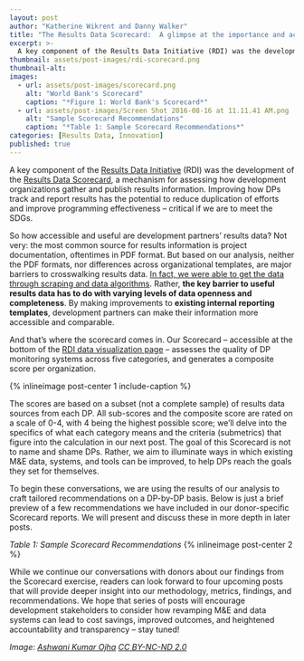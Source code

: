 ```yaml
---
layout: post
author: "Katherine Wikrent and Danny Walker"
title: "The Results Data Scorecard:  A glimpse at the importance and accessibility of results data"
excerpt: >-
  A key component of the Results Data Initiative (RDI) was the development of the Results Data Scorecard...
thumbnail: assets/post-images/rdi-scorecard.png
thumbnail-alt:
images:
  - url: assets/post-images/scorecard.png
    alt: "World Bank's Scorecard"
    caption: "*Figure 1: World Bank's Scorecard*"
  - url: assets/post-images/Screen Shot 2016-08-16 at 11.11.41 AM.png
    alt: "Sample Scorecard Recommendations"
    caption: "*Table 1: Sample Scorecard Recommendations*"
categories: [Results Data, Innovation]
published: true
---
```


A key component of the [Results Data Initiative](http://www.developmentgateway.org/expertise/results/) (RDI) was the development of the [Results Data Scorecard](http://rdi.developmentgateway.org/#/?_k=a4xzwo), a mechanism for assessing how development organizations gather and publish results information. Improving how DPs track and report results has the potential to reduce duplication of efforts and improve programming effectiveness – critical if we are to meet the SDGs.

So how accessible and useful are development partners’ results data? Not very: the most common source for results information is project documentation, oftentimes in PDF format. But based on our analysis, neither the PDF formats, nor differences across organizational templates, are major barriers to crosswalking results data. [In fact, we were able to get the data through scraping and data algorithms](http://rdi.developmentgateway.org). Rather, **the key barrier to useful results data has to do with varying levels of data openness and completeness**. By making improvements to **existing internal reporting templates**, development partners can make their information more accessible and comparable.

And that’s where the scorecard comes in. Our Scorecard – accessible at the bottom of the [RDI data visualization page](http://rdi.developmentgateway.org/#/?_k=31hd1z) – assesses the quality of DP monitoring systems across five categories, and generates a composite score per organization.

{% inlineimage post-center 1 include-caption %}

The scores are based on a subset (not a complete sample) of results data sources from each DP. All sub-scores and the composite score are rated on a scale of 0-4, with 4 being the highest possible score; we’ll delve into the specifics of what each category means and the criteria (submetrics) that figure into the calculation in our next post. The goal of this Scorecard is not to name and shame DPs.  Rather, we aim to illuminate ways in which existing M&E data, systems, and tools can be improved, to help DPs reach the goals they set for themselves.  

To begin these conversations, we are using the results of our analysis to craft tailored recommendations on a DP-by-DP basis.  Below is just a brief preview of a few recommendations we have included in our donor-specific Scorecard reports. We will present and discuss these in more depth in later posts.

_Table 1: Sample Scorecard Recommendations_
{% inlineimage post-center 2 %}

While we continue our conversations with donors about our findings from the Scorecard exercise, readers can look forward to four upcoming posts that will provide deeper insight into our methodology, metrics, findings, and recommendations.  We hope that series of posts will encourage development stakeholders to consider how revamping M&E and data systems can lead to cost savings, improved outcomes, and heightened accountability and transparency – stay tuned!

*Image: [Ashwani Kumar Ojha](https://www.flickr.com/photos/ashwanikumarojha1/21827766845/in/photolist-zfR1BF-wFp8VU-zzAFzg-zxht1Y-bq2b2t-zi5MTK-bq2rng-GtveGf-GvPGMD-91naDH-KfhpYh-FAmB8y-ezLeT3-fkSAB8-fm7MvY-ezH3sP-ubaVb1-fm7Kvh-ezL8Ym-ezL88W-CKGUCD-eG339r-ezH42z-ezLajb-ezL9gQ-fm7RaJ-ezH2z8-fm7Qr5-fcucax-ezH4zr-fkSBGz-ezGZ46-xvy3xp-ezH56B-fcJx9w-ezH2e2-fkSFjZ-ezH3Lz-fcJw7w-ezLcns-ezLaAQ-zfLX85-zhYgJ3-fm8htG-fcucic-zh2YtG-zi62QT-zyvoJL-xxJP2D-yYdCwm) [CC BY-NC-ND 2.0](https://creativecommons.org/licenses/by-nc-nd/2.0/)*
